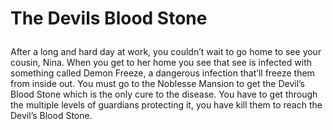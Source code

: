 <!DOCTYPE html>
<html>

<img ssrc="https://raw.githubusercontent.com/terminator69851/The-Devils-Blood-Stone/master/Title_Screen.jpg">
<h1>

The Devils Blood Stone

</h1>

<p>

After a long and hard day at work, you couldn’t wait to go home to see your cousin, Nina. When you get to her home you see that see is infected with something called Demon Freeze, a dangerous infection that’ll freeze them from inside out. You must go to the Noblesse Mansion to get the Devil’s Blood Stone which is the only cure to the disease. You have to get through the multiple levels of guardians protecting it, you have kill them to reach the Devil’s Blood Stone.

</p> 

</html>
 
